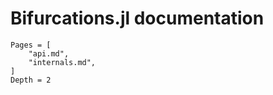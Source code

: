 # Bifurcations.jl documentation

```@contents
Pages = [
    "api.md",
    "internals.md",
]
Depth = 2
```

